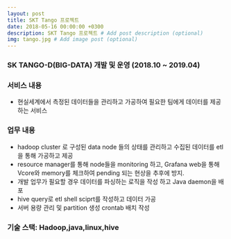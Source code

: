 ```yaml
---
layout: post
title: SKT Tango 프로젝트
date: 2018-05-16 00:00:00 +0300
description: SKT Tango 프로젝트 # Add post description (optional)
img: tango.jpg # Add image post (optional)
---
```


### SK TANGO-D(BIG-DATA) 개발 및 운영 (2018.10 ~ 2019.04)
### 서비스 내용 
- 현실세계에서 측정된 데이터들을 관리하고 가공하여 필요한 팀에게 데이터를 제공하는 서비스
### 업무  내용 
- hadoop cluster 로 구성된 data node 들의 상태를 관리하고 수집된 데이터를  etl을 통해 가공하고 제공
- resource manager를 통해 node들을 monitoring 하고, Grafana web을 통해 Vcore와 memory를 체크하여 pending 되는 현상을 추후에 방지. </br>
- 개발 업무가 필요할 경우 데이터를 파싱하는 로직을 작성 하고 Java daemon을 배포 
- hive query로 etl shell sciprt를 작성하고 데이터 가공
- 서버 용량 관리 및 partition 생성 crontab 배치 작성
### 기술 스택: Hadoop,java,linux,hive
                
                